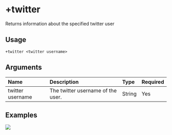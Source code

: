 # +twitter
Returns information about the specified twitter user

## Usage
```
+twitter <twitter username>
```

## Arguments
Name | Description | Type | Required
:-- | :-- | :-- | :--
twitter username | The twitter username of the user. | String | Yes

## Examples
![](https://user-images.githubusercontent.com/111157596/201486457-5d76296a-fc5e-475f-af5e-694e5bd04be1.png)
